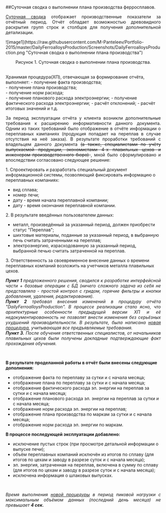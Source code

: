 ﻿##Суточная сводка о выполнении плана производства ферросплавов.

<p align="justify">
<a href="https://raw.githubusercontent.com/M-Panteleev/Portfolio-2015/master/DailyFerroalloysProduction/Screenshots/DailyFerroalloysProduction.png" target="_blank" title= "Открыть в новой вкдадке">Суточная сводка</a> отображает производственные показатели за отчётный период. Отчёт обладает возможностью древовидного раскрытия групп строк и столбцов для получения дополнительной детализации.
</p>
![image1](https://raw.githubusercontent.com/M-Panteleev/Portfolio-2015/master/DailyFerroalloysProduction/Screenshots/DailyFerroalloysProduction.png "Суточная сводка о выполнении плана производства")
<p align="center">Рисунок 1. Суточная сводка о выполнении плана производства.</p>
<br>
Хранимая процедура(ХП), отвечающая за формирование отчёта, выполняет:
- получение факта производства;<br>
- получение плана производства;<br> 
- получение норм расхода;<br>
- получение планового расхода электроэнергии;
- получение фактического расхода электроэнергии;
- расчёт отклонений;
- расчёт итоговых значений и т.д.
<br>

<p align="justify">
За период эксплуатации отчёта у клиента возникли дополнительные требования к расширению информативности данного документа. Одним из таких требований было отображение в отчёте информации о переплавных кампаниях (продукция попадает на переплав в случае отсутствия на неё заказа).
В результате проработки требований с владельцем данного документа <del> (а также, специалистами по учёту выпускаемой продукции, экономистами 4-х плавильных цехов и инженером производственного бюро) </del>, мной было сформулировано и впоследствии согласовано следующее решение:
</p>
1.  Спроектировать и разработать специальный документ информационной системы, позволяющий фиксировать информацию о переплавных компаниях: 
<ul type="disc">
 <li> вид сплава;</li>
 <li> номер печи;</li>
 <li> дату - время начала переплавной компании;</li>
 <li> дату - время окончания переплавной компании.</li>
</ul>
2.  В результате введённых пользователем данных:
<ul type="disc">
 <li> металл, произведённый за указанный период, должен приобрести статус "Переплав";</li>
 <li> шихтовые материалы, поданные за указанный период, в выбранную печь считать затраченными на переплав;</li>
 <li> электроэнергию, израсходованную за указанный период, выбранной печью считать затраченной на переплав.</li>
</ul>
3.  Ответственность за своевременное внесение данных о времени переплавных компаний возложить на учетчиков металла плавильных цехов.<br>

<i>
<p align="justify"><b>Пункт 1</b> предложенного решения, сводился к разработке интерфейсной части + базовые операции с БД (ничего сложного задача из себя не представляла - простой контрол с гридом, горячие фильтры и кнопки добавления, удаления, редактирования).<br> 
<b>Пункт 2</b> требовал внесения изменений в процедуру отчёта "DailyFerroalloysProduction". В процессе реализации стало ясно, что архитектурные особенности предыдущей версии ХП и её недокументированность не позволят внести изменения без серьёзных ухудшений производительности. В результате, была написана <a href="https://github.com/M-Panteleev/Portfolio-2015/blob/master/DailyFerroalloysProduction/SQL/DailyFerroalloysProduction.sql" target="_blank" title= "Открыть в новой вкдадке">новая процедура</a>, учитывающая все предъявляемые требования.<br>
<b>Пункт 3.</b> После обучения ответственных специалистов, от начальников плавильных цехов были получены докладные подтверждающие факт прохождения обучения.</p><br>
</i>

<b>В результате проделанной работы в отчёт были внесены следующие дополнения:</b><br>
<ul>
 <li> отображение факта по переплаву за сутки и с начала месяца;</li>
 <li> отображение плана по переплаву за сутки и с начала месяца;</li>
 <li> отображение фактического расхода эл. энергии на переплав за сутки и с начала месяца;</li>
 <li> отображение планового расхода эл. энергии на переплав за сутки и с начала месяца;</li>
 <li> отображение норм расхода эл. энергии на переплав;</li>
 <li> отображение плана производства по маркам за сутки и с начала месяца;</li>
 <li> отображение норм расхода эл. энергии по маркам.</li>
</ul>
<b>В процессе последующей эксплуатации добавлено:</b><br>
<ul>
 <li> исключение пустых строк (при просмотре детальной информации о выпуске печи);</li>
 <li> объём переплавных компаний исключён из итогов по сплаву (для итогов по цехам и заводу в разрезе суток и с начала месяца);</li>
 <li> эл. энергия, затраченная на переплав, включена в сумму по сплаву (для итогов по цехам и заводу в разрезе суток и с начала месяца);</li>
 <li> исключена информация о шлаковых выпусках.</li>
</ul>
<br>

<p align="justify">
<i>Время выполнения <a href="https://github.com/M-Panteleev/Portfolio-2015/blob/master/DailyFerroalloysProduction/SQL/DailyFerroalloysProduction.sql" target="_blank" title= "Открыть в новой вкдадке">новой процедуры</a> в период пиковой нагрузки с максимальным объёмом данных (последний день месяца) не превышает <b>4 сек.</b></i>
</p>
<br>
